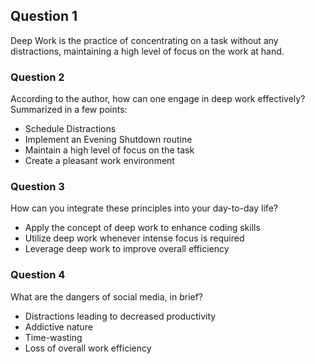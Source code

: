 ## Question 1
Deep Work is the practice of concentrating on a task without any distractions, maintaining a high level of focus on the work at hand.

### Question 2
According to the author, how can one engage in deep work effectively? Summarized in a few points:
- Schedule Distractions
- Implement an Evening Shutdown routine
- Maintain a high level of focus on the task
- Create a pleasant work environment

### Question 3
How can you integrate these principles into your day-to-day life?
- Apply the concept of deep work to enhance coding skills
- Utilize deep work whenever intense focus is required
- Leverage deep work to improve overall efficiency

### Question 4
What are the dangers of social media, in brief?
- Distractions leading to decreased productivity
- Addictive nature
- Time-wasting
- Loss of overall work efficiency
